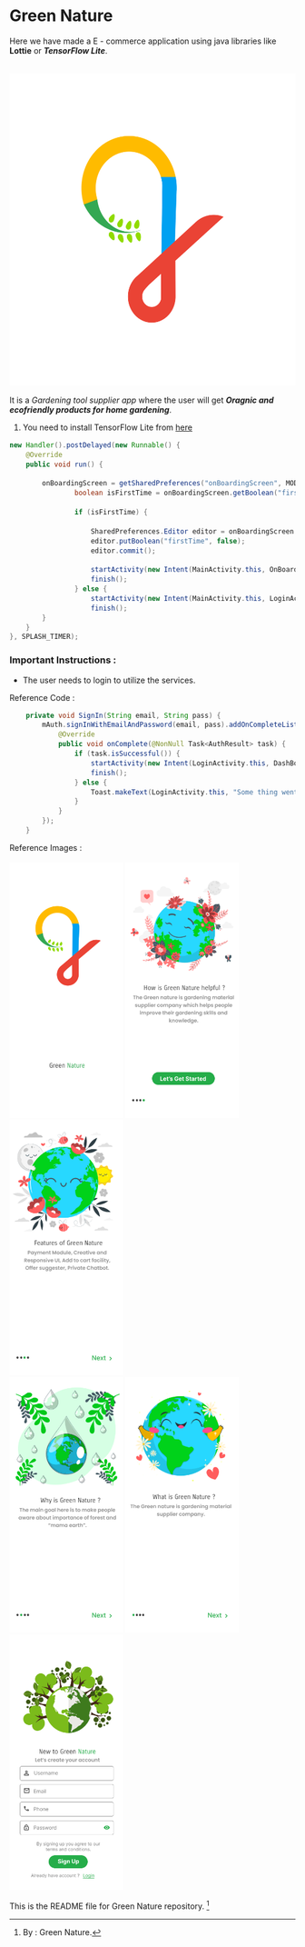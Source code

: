 # Green Nature

Here we have made a E - commerce application using java libraries like **Lottie** or **_TensorFlow Lite_**.

<p align="center"><br><img src="app/src/main/res/drawable-v24/Green Nature.svg" alt="drawing" height="550"/></p>

It is a *Gardening tool supplier app* where the user will get **_Oragnic and ecofriendly products for home gardening_**.

1. You need to install TensorFlow Lite from [here](https://www.tensorflow.org/)

```Java
new Handler().postDelayed(new Runnable() {
	@Override
	public void run() {
	
		onBoardingScreen = getSharedPreferences("onBoardingScreen", MODE_PRIVATE);
                boolean isFirstTime = onBoardingScreen.getBoolean("firstTime", true);

                if (isFirstTime) {

                    SharedPreferences.Editor editor = onBoardingScreen.edit();
                    editor.putBoolean("firstTime", false);
                    editor.commit();

                    startActivity(new Intent(MainActivity.this, OnBoardingScreen.class));
                    finish();
                } else {
                    startActivity(new Intent(MainActivity.this, LoginActivity.class));
                    finish();
		}
	}
}, SPLASH_TIMER);

```

### Important Instructions :

* The user needs to login to utilize the services.

Reference Code : 
```Java
    private void SignIn(String email, String pass) {
        mAuth.signInWithEmailAndPassword(email, pass).addOnCompleteListener(this, new OnCompleteListener<AuthResult>() {
            @Override
            public void onComplete(@NonNull Task<AuthResult> task) {
                if (task.isSuccessful()) {
                    startActivity(new Intent(LoginActivity.this, DashBoardActivity.class));
                    finish();
                } else {
                    Toast.makeText(LoginActivity.this, "Some thing went wrong", Toast.LENGTH_SHORT).show();
                }
            }
        });
    }
```
Reference Images : <br>
	<br><img src="app/src/main/res/drawable-v24/Splash Screen.png" alt="drawing" width="200" height="450"/>
	<img src="app/src/main/res/drawable-v24/Screen 4.png" alt="drawing" width="200" height="450"/>
	<img src="app/src/main/res/drawable-v24/Screen 3.png" alt="drawing" width="200" height="450"/>
	<br><img src="app/src/main/res/drawable-v24/Screen 2.png" alt="drawing" width="200" height="450"/>
	<img src="app/src/main/res/drawable-v24/Screen 1.png" alt="drawing" width="200" height="450"/>
	<img src="app/src/main/res/drawable-v24/Register.png" alt="drawing" width="200" height="450"/>
	
This is the README file for Green Nature repository. [^1]

[^1]: By : Green Nature.
